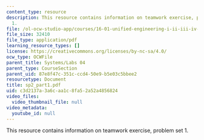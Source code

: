 ```yaml
---
content_type: resource
description: This resource contains information on teamwork exercise, problem set
  1.
file: /ol-ocw-studio-app/courses/16-01-unified-engineering-i-ii-iii-iv-fall-2005-spring-2006/c3d2137a3a6caa1c8fa52a52a4856824_sp2_part1.pdf
file_size: 32410
file_type: application/pdf
learning_resource_types: []
license: https://creativecommons.org/licenses/by-nc-sa/4.0/
ocw_type: OCWFile
parent_title: Systems/Labs 04
parent_type: CourseSection
parent_uid: 87e8f47c-351c-ccd4-50e9-b5e03c5bbee2
resourcetype: Document
title: sp2_part1.pdf
uid: c3d2137a-3a6c-aa1c-8fa5-2a52a4856824
video_files:
  video_thumbnail_file: null
video_metadata:
  youtube_id: null
---
```

This resource contains information on teamwork exercise, problem set 1.